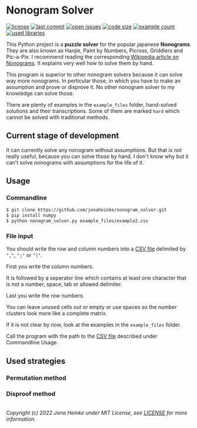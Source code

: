 # Nonogram Solver

[![license](https://img.shields.io/github/license/jonaheinke/nonogram_solver)](LICENSE)
[![last commit](https://img.shields.io/github/last-commit/jonaheinke/nonogram_solver)](https://github.com/jonaheinke/nonogram_solver/commit)
[![open issues](https://img.shields.io/github/issues/jonaheinke/nonogram_solver)](https://github.com/jonaheinke/nonogram_solver/issues)
[![code size](https://img.shields.io/github/languages/code-size/jonaheinke/nonogram_solver)](#)
[![example count](https://img.shields.io/github/directory-file-count/jonaheinke/nonogram_solver/example_files?label=example%20nonograms&type=file&extension=csv)](example_files/)
[![used libraries](https://img.shields.io/badge/used%20libraries-numpy-013243)](#)

This Python project is a **puzzle solver** for the popular japanese **Nonograms**. They are also known as Hanjie, Paint by Numbers, Picross, Griddlers and Pic-a-Pix. I recommend reading the corresponding [Wikipedia article on Nonograms](https://en.wikipedia.org/wiki/Nonogram). It explains very well how to solve them by hand.

This program is superior to other nonogram solvers because it can solve way more nonograms. In perticular those, in which you have to make an assumption and prove or disprove it. No other nonogram solver to my knowledge can solve those.

There are plenty of examples in the `example_files` folder, hand-solved solutions and their transcriptions. Some of them are marked `hard` which cannot be solved with traditional methods.

## Current stage of development

It can currently solve any nonogram without assumptions. But that is not really useful, because you can solve those by hand.
I don't know why but it can't solve nonograms with assumptions for the life of it.

## Usage

### Commandline

```bash
$ git clone https://github.com/jonaheinke/nonogram_solver.git
$ pip install numpy
$ python nonogram_solver.py example_files/example2.csv
```

### File input

You should write the row and column numbers into a [CSV file](https://en.wikipedia.org/wiki/Comma-separated_values) delimited by `","`, `";"` or `"|"`.

First you write the column numbers.

It is followed by a seperator line which contains at least one character that is not a number, space, tab or allowed delimiter.

Last you write the row numbers.

You can leave unused cells out or empty or use spaces so the number clusters look more like a complete matrix.

If it is not clear by now, look at the examples in the `example_files` folder.

Call the program with the path to the [CSV file](https://en.wikipedia.org/wiki/Comma-separated_values) described under Commandline Usage.

## Used strategies

### Permutation method

### Disproof method

\
*Copyright (c) 2022 Jona Heinke under MIT License, see [LICENSE](LICENSE) for more information.*
